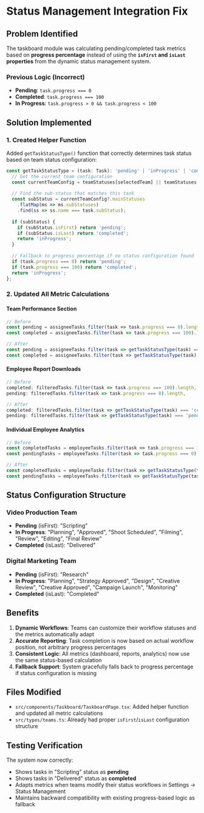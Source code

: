 # Status Management Integration Fix

## Problem Identified
The taskboard module was calculating pending/completed task metrics based on **progress percentage** instead of using the **`isFirst` and `isLast` properties** from the dynamic status management system.

### Previous Logic (Incorrect)
- **Pending**: `task.progress === 0`
- **Completed**: `task.progress === 100`
- **In Progress**: `task.progress > 0 && task.progress < 100`

## Solution Implemented

### 1. Created Helper Function
Added `getTaskStatusType()` function that correctly determines task status based on team status configuration:

```typescript
const getTaskStatusType = (task: Task): 'pending' | 'inProgress' | 'completed' => {
  // Get the current team configuration
  const currentTeamConfig = teamStatuses[selectedTeam] || teamStatuses[selectedTeamForStatus] || teamStatuses['Video Production'];
  
  // Find the sub-status that matches this task
  const subStatus = currentTeamConfig?.mainStatuses
    .flatMap(ms => ms.subStatuses)
    .find(ss => ss.name === task.subStatus);
  
  if (subStatus) {
    if (subStatus.isFirst) return 'pending';
    if (subStatus.isLast) return 'completed';
    return 'inProgress';
  }
  
  // Fallback to progress percentage if no status configuration found
  if (task.progress === 0) return 'pending';
  if (task.progress === 100) return 'completed';
  return 'inProgress';
};
```

### 2. Updated All Metric Calculations

#### Team Performance Section
```typescript
// Before
const pending = assigneeTasks.filter(task => task.progress === 0).length;
const completed = assigneeTasks.filter(task => task.progress === 100).length;

// After
const pending = assigneeTasks.filter(task => getTaskStatusType(task) === 'pending').length;
const completed = assigneeTasks.filter(task => getTaskStatusType(task) === 'completed').length;
```

#### Employee Report Downloads
```typescript
// Before
completed: filteredTasks.filter(task => task.progress === 100).length,
pending: filteredTasks.filter(task => task.progress === 0).length,

// After  
completed: filteredTasks.filter(task => getTaskStatusType(task) === 'completed').length,
pending: filteredTasks.filter(task => getTaskStatusType(task) === 'pending').length,
```

#### Individual Employee Analytics
```typescript
// Before
const completedTasks = employeeTasks.filter(task => task.progress === 100);
const pendingTasks = employeeTasks.filter(task => task.progress === 0);

// After
const completedTasks = employeeTasks.filter(task => getTaskStatusType(task) === 'completed');
const pendingTasks = employeeTasks.filter(task => getTaskStatusType(task) === 'pending');
```

## Status Configuration Structure

### Video Production Team
- **Pending** (isFirst): "Scripting" 
- **In Progress**: "Planning", "Approved", "Shoot Scheduled", "Filming", "Review", "Editing", "Final Review"
- **Completed** (isLast): "Delivered"

### Digital Marketing Team  
- **Pending** (isFirst): "Research"
- **In Progress**: "Planning", "Strategy Approved", "Design", "Creative Review", "Creative Approved", "Campaign Launch", "Monitoring"
- **Completed** (isLast): "Completed"

## Benefits

1. **Dynamic Workflows**: Teams can customize their workflow statuses and the metrics automatically adapt
2. **Accurate Reporting**: Task completion is now based on actual workflow position, not arbitrary progress percentages
3. **Consistent Logic**: All metrics (dashboard, reports, analytics) now use the same status-based calculation
4. **Fallback Support**: System gracefully falls back to progress percentage if status configuration is missing

## Files Modified
- `src/components/Taskboard/TaskboardPage.tsx`: Added helper function and updated all metric calculations
- `src/types/teams.ts`: Already had proper `isFirst`/`isLast` configuration structure

## Testing Verification
The system now correctly:
- Shows tasks in "Scripting" status as **pending** 
- Shows tasks in "Delivered" status as **completed**
- Adapts metrics when teams modify their status workflows in Settings → Status Management
- Maintains backward compatibility with existing progress-based logic as fallback 